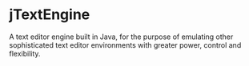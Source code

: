 jTextEngine
===========

A text editor engine built in Java, for the purpose of emulating other sophisticated text editor environments with greater power, control and flexibility.
